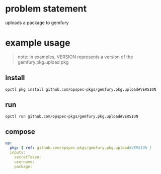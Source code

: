 # problem statement
uploads a package to gemfury

# example usage

> note: in examples, VERSION represents a version of the gemfury.pkg.upload pkg

## install

```shell
opctl pkg install github.com/opspec-pkgs/gemfury.pkg.upload#VERSION
```

## run

```
opctl run github.com/opspec-pkgs/gemfury.pkg.upload#VERSION
```

## compose

```yaml
op:
  pkg: { ref: github.com/opspec-pkgs/gemfury.pkg.upload#VERSION }
  inputs: 
    secretToken:
    username:
    package:
```
